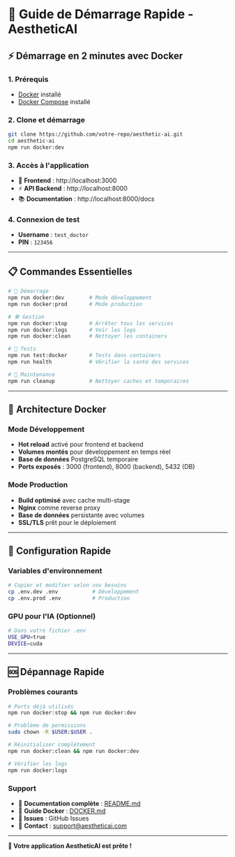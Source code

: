 # 🚀 Guide de Démarrage Rapide - AestheticAI

## ⚡ Démarrage en 2 minutes avec Docker

### 1. Prérequis
- [Docker](https://docs.docker.com/get-docker/) installé
- [Docker Compose](https://docs.docker.com/compose/install/) installé

### 2. Clone et démarrage
```bash
git clone https://github.com/votre-repo/aesthetic-ai.git
cd aesthetic-ai
npm run docker:dev
```

### 3. Accès à l'application
- 🎨 **Frontend** : http://localhost:3000
- ⚡ **API Backend** : http://localhost:8000
- 📚 **Documentation** : http://localhost:8000/docs

### 4. Connexion de test
- **Username** : `test_doctor`
- **PIN** : `123456`

---

## 📋 Commandes Essentielles

```bash
# 🚀 Démarrage
npm run docker:dev        # Mode développement
npm run docker:prod       # Mode production

# 🛠️ Gestion
npm run docker:stop       # Arrêter tous les services
npm run docker:logs       # Voir les logs
npm run docker:clean      # Nettoyer les containers

# 🧪 Tests
npm run test:docker       # Tests dans containers
npm run health            # Vérifier la santé des services

# 🧹 Maintenance
npm run cleanup           # Nettoyer caches et temporaires
```

---

## 🐳 Architecture Docker

### Mode Développement
- **Hot reload** activé pour frontend et backend
- **Volumes montés** pour développement en temps réel
- **Base de données** PostgreSQL temporaire
- **Ports exposés** : 3000 (frontend), 8000 (backend), 5432 (DB)

### Mode Production
- **Build optimisé** avec cache multi-stage
- **Nginx** comme reverse proxy
- **Base de données** persistante avec volumes
- **SSL/TLS** prêt pour le déploiement

---

## 🔧 Configuration Rapide

### Variables d'environnement
```bash
# Copier et modifier selon vos besoins
cp .env.dev .env           # Développement
cp .env.prod .env          # Production
```

### GPU pour l'IA (Optionnel)
```bash
# Dans votre fichier .env
USE_GPU=true
DEVICE=cuda
```

---

## 🆘 Dépannage Rapide

### Problèmes courants
```bash
# Ports déjà utilisés
npm run docker:stop && npm run docker:dev

# Problème de permissions
sudo chown -R $USER:$USER .

# Réinitialiser complètement
npm run docker:clean && npm run docker:dev

# Vérifier les logs
npm run docker:logs
```

### Support
- 📖 **Documentation complète** : [README.md](README.md)
- 🐳 **Guide Docker** : [DOCKER.md](DOCKER.md)
- 🐛 **Issues** : GitHub Issues
- 📧 **Contact** : support@aestheticai.com

---

**🎉 Votre application AestheticAI est prête !**
